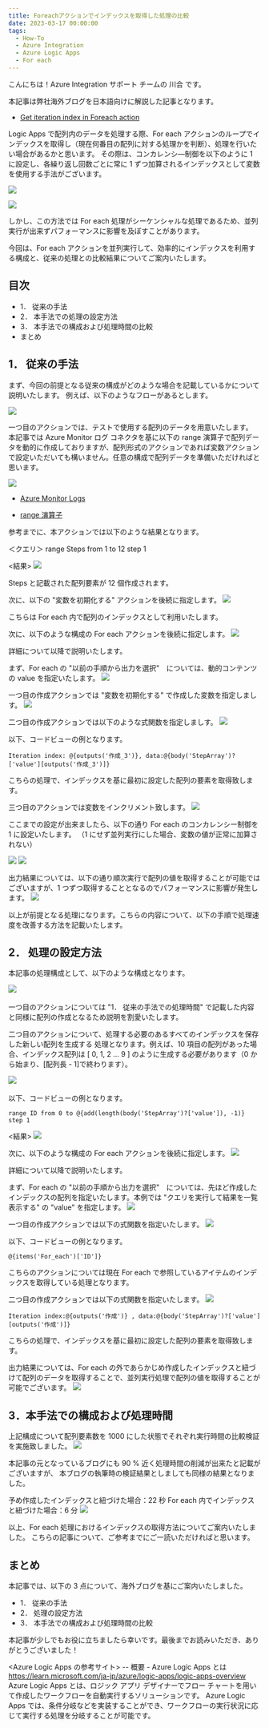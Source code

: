 ```yaml
---
title: Foreachアクションでインデックスを取得した処理の比較
date: 2023-03-17 00:00:00
tags:
  - How-To
  - Azure Integration
  - Azure Logic Apps 
  - For each
---
```


こんにちは！Azure Integration サポート チームの 川合 です。  

本記事は弊社海外ブログを日本語向けに解説した記事となります。

- [Get iteration index in Foreach action](https://techcommunity.microsoft.com/t5/integrations-on-azure-blog/get-iteration-index-in-foreach-action/ba-p/3730379)

Logic Apps で配列内のデータを処理する際、For each アクションのループでインデックスを取得し（現在何番目の配列に対する処理かを判断）、処理を行いたい場合があるかと思います。
その際は、コンカレンシ―制御を以下のように 1 に設定し、各繰り返し回数ごとに常に 1 ずつ加算されるインデックスとして変数を使用する手法がございます。

![](./GetIterationIndexInForeachAction/image01.png)

![](./GetIterationIndexInForeachAction/image02.png)

しかし、この方法では For each 処理がシーケンシャルな処理であるため、並列実行が出来ずパフォーマンスに影響を及ぼすことがあります。

今回は、For each アクションを並列実行して、効率的にインデックスを利用する構成と、従来の処理との比較結果についてご案内いたします。

<!-- more -->

## 目次
- 1． 従来の手法
- 2． 本手法での処理の設定方法
- 3． 本手法での構成および処理時間の比較
- まとめ

## 1． 従来の手法
まず、今回の前提となる従来の構成がどのような場合を記載しているかについて説明いたします。
例えば、以下のようなフローがあるとします。

![](./GetIterationIndexInForeachAction/image03.png)

一つ目のアクションでは、テストで使用する配列のデータを用意いたします。
本記事では Azure Monitor ログ コネクタを基に以下の range 演算子で配列データを動的に作成しておりますが、配列形式のアクションであれば変数アクションで設定いただいても構いません。任意の構成で配列データを準備いただければと思います。

![](./GetIterationIndexInForeachAction/image04.png)

- [Azure Monitor Logs](https://learn.microsoft.com/ja-jp/connectors/azuremonitorlogs/)

- [range 演算子](https://learn.microsoft.com/ja-JP/azure/data-explorer/kusto/query/rangeoperator)

参考までに、本アクションでは以下のような結果となります。

＜クエリ＞
range Steps from 1 to 12 step 1

<結果>
![](./GetIterationIndexInForeachAction/image05.png)

Steps と記載された配列要素が 12 個作成されます。

次に、以下の "変数を初期化する" アクションを後続に指定します。
![](./GetIterationIndexInForeachAction/image06.png)

こちらは For each 内で配列のインデックスとして利用いたします。

次に、以下のような構成の For each アクションを後続に指定します。
![](./GetIterationIndexInForeachAction/image07.png)

詳細について以降で説明いたします。

まず、For each の "以前の手順から出力を選択"　については、動的コンテンツの value を指定いたします。
![](./GetIterationIndexInForeachAction/image08.png)

一つ目の作成アクションでは "変数を初期化する" で作成した変数を指定しましす。
![](./GetIterationIndexInForeachAction/image09.png)

二つ目の作成アクションでは以下のような式関数を指定しましす。
![](./GetIterationIndexInForeachAction/image10.png)

以下、コードビューの例となります。
```
Iteration index: @{outputs('作成_3')}, data:@{body('StepArray')?['value'][outputs('作成_3')]}
```
こちらの処理で、インデックスを基に最初に設定した配列の要素を取得致します。

三つ目のアクションでは変数をインクリメント致します。
![](./GetIterationIndexInForeachAction/image11.png)

ここまでの設定が出来ましたら、以下の通り For each のコンカレンシー制御を 1 に設定いたします。
（1 にせず並列実行にした場合、変数の値が正常に加算されない）

![](./GetIterationIndexInForeachAction/image12.png)
![](./GetIterationIndexInForeachAction/image13.png)

出力結果については、以下の通り順次実行で配列の値を取得することが可能ではございますが、1 つずつ取得することとなるのでパフォーマンスに影響が発生します。
![](./GetIterationIndexInForeachAction/image14.png)

以上が前提となる処理になります。こちらの内容について、以下の手順で処理速度を改善する方法を記載いたします。

## 2． 処理の設定方法
本記事の処理構成として、以下のような構成となります。

![](./GetIterationIndexInForeachAction/image15.png)　 

一つ目のアクションについては "1． 従来の手法での処理時間" で記載した内容と同様に配列の作成となるため説明を割愛いたします。

二つ目のアクションについて、処理する必要のあるすべてのインデックスを保存した新しい配列を生成する
処理となります。例えば、10 項目の配列があった場合、インデックス配列は [ 0, 1, 2 ... 9 ] のように生成する必要があります（0 から始まり、[配列長 - 1]で終わります）。

![](./GetIterationIndexInForeachAction/image16.png)　 

以下、コードビューの例となります。
```
range ID from 0 to @{add(length(body('StepArray')?['value']), -1)} step 1
```

<結果>
![](./GetIterationIndexInForeachAction/image17.png)　 

次に、以下のような構成の For each アクションを後続に指定します。
![](./GetIterationIndexInForeachAction/image18.png)　 

詳細について以降で説明いたします。

まず、For each の "以前の手順から出力を選択"　については、先ほど作成したインデックスの配列を指定いたします。本例では "クエリを実行して結果を一覧表示する" の "value" を指定します。
![](./GetIterationIndexInForeachAction/image19.png)

一つ目の作成アクションでは以下の式関数を指定いたします。
![](./GetIterationIndexInForeachAction/image20.png)

以下、コードビューの例となります。
```
@{items('For_each')['ID']}
```
こちらのアクションについては現在 For each で参照しているアイテムのインデックスを取得している処理となります。

二つ目の作成アクションでは以下の式関数を指定いたします。
![](./GetIterationIndexInForeachAction/image21.png)
```
Iteration index:@{outputs('作成')} , data:@{body('StepArray')?['value'][outputs('作成')]}
```
こちらの処理で、インデックスを基に最初に設定した配列の要素を取得致します。

出力結果については、For each の外であらかじめ作成したインデックスと紐づけて配列のデータを取得することで、並列実行処理で配列の値を取得することが可能でございます。
![](./GetIterationIndexInForeachAction/image22.png)

## 3．本手法での構成および処理時間
上記構成について配列要素数を 1000 にした状態でそれぞれ実行時間の比較検証を実施致しました。
![](./GetIterationIndexInForeachAction/image23.png)

本記事の元となっているブログにも 90 % 近く処理時間の削減が出来たと記載がございますが、
本ブログの執筆時の検証結果としましても同様の結果となりました。

予め作成したインデックスと紐づけた場合：22 秒
For each 内でインデックスと紐づけた場合：6 分
![](./GetIterationIndexInForeachAction/image24.png)

以上、For each 処理におけるインデックスの取得方法についてご案内いたしました。
こちらの記事について、ご参考までにご一読いただければと思います。

## まとめ
本記事では、以下の 3 点について、海外ブログを基にご案内いたしました。

- 1． 従来の手法
- 2． 処理の設定方法
- 3． 本手法での構成および処理時間の比較

本記事が少しでもお役に立ちましたら幸いです。最後までお読みいただき、ありがとうございました！

<Azure Logic Apps の参考サイト>
-- 概要 - Azure Logic Apps とは
https://learn.microsoft.com/ja-jp/azure/logic-apps/logic-apps-overview
Azure Logic Apps とは、ロジック アプリ デザイナーでフロー チャートを用いて作成したワークフローを自動実行するソリューションです。
Azure Logic Apps では、条件分岐などを実装することができ、ワークフローの実行状況に応じて実行する処理を分岐することが可能です。
